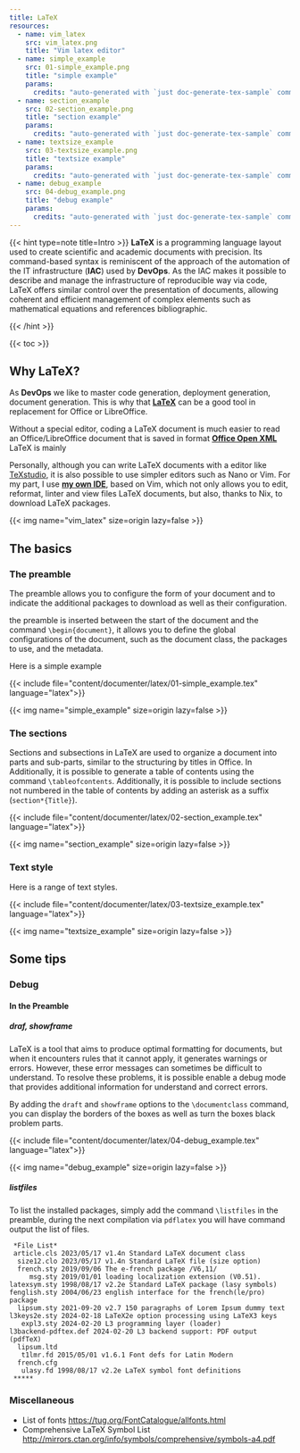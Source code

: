 ```yaml
---
title: LaTeX
resources:
  - name: vim_latex
    src: vim_latex.png
    title: "Vim latex editor"
  - name: simple_example
    src: 01-simple_example.png
    title: "simple example"
    params:
      credits: "auto-generated with `just doc-generate-tex-sample` command"
  - name: section_example
    src: 02-section_example.png
    title: "section example"
    params:
      credits: "auto-generated with `just doc-generate-tex-sample` command"
  - name: textsize_example
    src: 03-textsize_example.png
    title: "textsize example"
    params:
      credits: "auto-generated with `just doc-generate-tex-sample` command"
  - name: debug_example
    src: 04-debug_example.png
    title: "debug example"
    params:
      credits: "auto-generated with `just doc-generate-tex-sample` command"
---
```


{{< hint type=note title=Intro >}} **LaTeX** is a programming language layout
used to create scientific and academic documents with precision. Its
command-based syntax is reminiscent of the approach of the automation of the IT
infrastructure (**IAC**) used by **DevOps**. As the IAC makes it possible to
describe and manage the infrastructure of reproducible way via code, LaTeX
offers similar control over the presentation of documents, allowing coherent and
efficient management of complex elements such as mathematical equations and
references bibliographic.

{{< /hint >}}

{{< toc >}}

## Why LaTeX?

As **DevOps** we like to master code generation, deployment generation, document
generation. This is why that **[LaTeX](https://www.latex-project.org/)** can be
a good tool in replacement for Office or LibreOffice.

Without a special editor, coding a LaTeX document is much easier to read an
Office/LibreOffice document that is saved in format
**[Office Open XML](https://fr.wikipedia.org/wiki/Office_Open_XML)** LaTeX is
mainly

Personally, although you can write LaTeX documents with a editor like
[TeXstudio](https://www.texstudio.org/), it is also possible to use simpler
editors such as Nano or Vim. For my part, I use
**[my own IDE](https://github.com/badele/vide)**, based on Vim, which not only
allows you to edit, reformat, linter and view files LaTeX documents, but also,
thanks to Nix, to download LaTeX packages.

{{< img name="vim_latex" size=origin lazy=false >}}

## The basics

### The preamble

The preamble allows you to configure the form of your document and to indicate
the additional packages to download as well as their configuration.

the preamble is inserted between the start of the document and the command
`\begin{document}`, it allows you to define the global configurations of the
document, such as the document class, the packages to use, and the metadata.

Here is a simple example

{{< include file="content/documenter/latex/01-simple_example.tex"
language="latex">}}

{{< img name="simple_example" size=origin lazy=false >}}

### The sections

Sections and subsections in LaTeX are used to organize a document into parts and
sub-parts, similar to the structuring by titles in Office. In Additionally, it
is possible to generate a table of contents using the command
`\tableofcontents`. Additionally, it is possible to include sections not
numbered in the table of contents by adding an asterisk as a suffix
(`section*{Title}`).

{{< include file="content/documenter/latex/02-section_example.tex"
language="latex">}}

{{< img name="section_example" size=origin lazy=false >}}

### Text style

Here is a range of text styles.

{{< include file="content/documenter/latex/03-textsize_example.tex"
language="latex">}}

{{< img name="textsize_example" size=origin lazy=false >}}

## Some tips

### Debug

#### In the Preamble

##### draf, showframe

LaTeX is a tool that aims to produce optimal formatting for documents, but when
it encounters rules that it cannot apply, it generates warnings or errors.
However, these error messages can sometimes be difficult to understand. To
resolve these problems, it is possible enable a debug mode that provides
additional information for understand and correct errors.

By adding the `draft` and `showframe` options to the `\documentclass` command,
you can display the borders of the boxes as well as turn the boxes black problem
parts.

{{< include file="content/documenter/latex/04-debug_example.tex"
language="latex">}}

{{< img name="debug_example" size=origin lazy=false >}}

##### listfiles

To list the installed packages, simply add the command `\listfiles` in the
preamble, during the next compilation via `pdflatex` you will have command
output the list of files.

```text
 *File List*
 article.cls 2023/05/17 v1.4n Standard LaTeX document class
  size12.clo 2023/05/17 v1.4n Standard LaTeX file (size option)
  french.sty 2019/09/06 The e-french package /V6,11/
     msg.sty 2019/01/01 loading localization extension (V0.51).
latexsym.sty 1998/08/17 v2.2e Standard LaTeX package (lasy symbols)
fenglish.sty 2004/06/23 english interface for the french(le/pro) package
  lipsum.sty 2021-09-20 v2.7 150 paragraphs of Lorem Ipsum dummy text
l3keys2e.sty 2024-02-18 LaTeX2e option processing using LaTeX3 keys
   expl3.sty 2024-02-20 L3 programming layer (loader)
l3backend-pdftex.def 2024-02-20 L3 backend support: PDF output (pdfTeX)
  lipsum.ltd
   t1lmr.fd 2015/05/01 v1.6.1 Font defs for Latin Modern
  french.cfg
   ulasy.fd 1998/08/17 v2.2e LaTeX symbol font definitions
 *****
```

### Miscellaneous

- List of fonts https://tug.org/FontCatalogue/allfonts.html
- Comprehensive LaTeX Symbol List
  http://mirrors.ctan.org/info/symbols/comprehensive/symbols-a4.pdf
